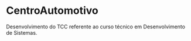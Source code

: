 # CentroAutomotivo
Desenvolvimento do TCC referente ao curso técnico em Desenvolvimento de Sistemas.
